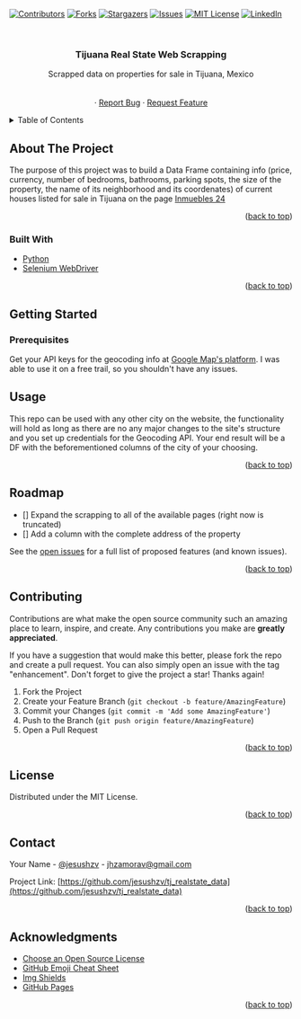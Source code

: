 <div id="top"></div>

[![Contributors][contributors-shield]][contributors-url]
[![Forks][forks-shield]][forks-url]
[![Stargazers][stars-shield]][stars-url]
[![Issues][issues-shield]][issues-url]
[![MIT License][license-shield]][license-url]
[![LinkedIn][linkedin-shield]][linkedin-url]



<br />
<div align="center">
  <h3 align="center">Tijuana Real State Web Scrapping</h3>

  <p align="center">
    Scrapped data on properties for sale in Tijuana, Mexico
    <br />
    <br />
    <br />
    ·
    <a href="https://github.com/jesushzv/tj_realstate_data/issues">Report Bug</a>
    ·
    <a href="https://github.com/jesushzv/tj_realstate_data/issues">Request Feature</a>
  </p>
</div>



<!-- TABLE OF CONTENTS -->
<details>
  <summary>Table of Contents</summary>
  <ol>
    <li>
      <a href="#about-the-project">About The Project</a>
      <ul>
        <li><a href="#built-with">Built With</a></li>
      </ul>
    </li>
    <li>
      <a href="#getting-started">Getting Started</a>
      <ul>
        <li><a href="#prerequisites">Prerequisites</a></li>
      </ul>
    </li>
    <li><a href="#usage">Usage</a></li>
    <li><a href="#roadmap">Roadmap</a></li>
    <li><a href="#contributing">Contributing</a></li>
    <li><a href="#license">License</a></li>
    <li><a href="#contact">Contact</a></li>
    <li><a href="#acknowledgments">Acknowledgments</a></li>
  </ol>
</details>



<!-- ABOUT THE PROJECT -->
## About The Project

The purpose of this project was to build a Data Frame containing info (price, currency, number of bedrooms, bathrooms, parking spots, the size of the property,
the name of its neighborhood and its coordenates) of current houses listed for sale in Tijuana on the page [Inmuebles 24](https://www.inmuebles24.com)

<p align="right">(<a href="#top">back to top</a>)</p>



### Built With

* [Python](https://www.python.org)
* [Selenium WebDriver](https://www.selenium.dev/documentation/webdriver/)

<p align="right">(<a href="#top">back to top</a>)</p>



<!-- GETTING STARTED -->
## Getting Started

### Prerequisites

Get your API keys for the geocoding info at [Google Map's platform](https://developers.google.com/maps/documentation/geocoding/overview). I was able to use it on a free trail, so you shouldn't have any issues.



<!-- USAGE EXAMPLES -->
## Usage

This repo can be used with any other city on the website, the functionality will hold as long as there are no any major changes to the site's structure and you set up credentials for the Geocoding API. Your end result will be a DF with the beforementioned columns of the city of your choosing.


<p align="right">(<a href="#top">back to top</a>)</p>



<!-- ROADMAP -->
## Roadmap
- [] Expand the scrapping to all of the available pages (right now is truncated)
- [] Add a column with the complete address of the property


See the [open issues](https://github.com/jesushzv/tj_realstate_data/issues) for a full list of proposed features (and known issues).

<p align="right">(<a href="#top">back to top</a>)</p>



<!-- CONTRIBUTING -->
## Contributing

Contributions are what make the open source community such an amazing place to learn, inspire, and create. Any contributions you make are **greatly appreciated**.

If you have a suggestion that would make this better, please fork the repo and create a pull request. You can also simply open an issue with the tag "enhancement".
Don't forget to give the project a star! Thanks again!

1. Fork the Project
2. Create your Feature Branch (`git checkout -b feature/AmazingFeature`)
3. Commit your Changes (`git commit -m 'Add some AmazingFeature'`)
4. Push to the Branch (`git push origin feature/AmazingFeature`)
5. Open a Pull Request

<p align="right">(<a href="#top">back to top</a>)</p>



<!-- LICENSE -->
## License

Distributed under the MIT License.

<p align="right">(<a href="#top">back to top</a>)</p>



<!-- CONTACT -->
## Contact

Your Name - [@jesushzv](https://www.instagram.com/jesushzv/) - jhzamorav@gmail.com

Project Link: [https://github.com/jesushzv/tj_realstate_data](https://github.com/jesushzv/tj_realstate_data)

<p align="right">(<a href="#top">back to top</a>)</p>



<!-- ACKNOWLEDGMENTS -->
## Acknowledgments

* [Choose an Open Source License](https://choosealicense.com)
* [GitHub Emoji Cheat Sheet](https://www.webpagefx.com/tools/emoji-cheat-sheet)
* [Img Shields](https://shields.io)
* [GitHub Pages](https://pages.github.com)


<p align="right">(<a href="#top">back to top</a>)</p>



<!-- MARKDOWN LINKS & IMAGES -->
<!-- https://www.markdownguide.org/basic-syntax/#reference-style-links -->
[contributors-shield]: https://img.shields.io/github/contributors/othneildrew/Best-README-Template.svg?style=for-the-badge
[contributors-url]: https://github.com/jesushzv/tj_realstate_data/graphs/contributors
[forks-shield]: https://img.shields.io/github/forks/othneildrew/Best-README-Template.svg?style=for-the-badge
[forks-url]: https://github.com/jesushzv/tj_realstate_data/network/members
[stars-shield]: https://img.shields.io/github/stars/othneildrew/Best-README-Template.svg?style=for-the-badge
[stars-url]: https://github.com/jesushzv/tj_realstate_data/stargazers
[issues-shield]: https://img.shields.io/github/issues/othneildrew/Best-README-Template.svg?style=for-the-badge
[issues-url]: https://github.com/jesushzv/tj_realstate_data/issues
[license-shield]: https://img.shields.io/github/license/othneildrew/Best-README-Template.svg?style=for-the-badge
[license-url]: https://opensource.org/licenses/MIT
[linkedin-shield]: https://img.shields.io/badge/-LinkedIn-black.svg?style=for-the-badge&logo=linkedin&colorB=555
[linkedin-url]: https://www.linkedin.com/in/jesus-hector-zamora/
[product-screenshot]: images/screenshot.png
